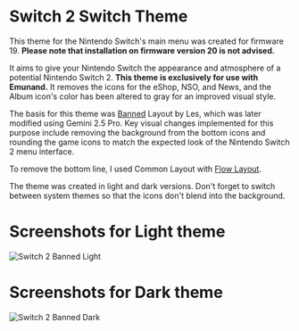 # Switch 2 Switch Theme
This theme for the Nintendo Switch's main menu was created for firmware 19. **Please note that installation on firmware version 20 is not advised.**

It aims to give your Nintendo Switch the appearance and atmosphere of a potential Nintendo Switch 2. **This theme is exclusively for use with Emunand.** It removes the icons for the eShop, NSO, and News, and the Album icon's color has been altered to gray for an improved visual style.

The basis for this theme was [Banned](https://themezer.net/layouts/homemenu/Banned-8) Layout by Les, which was later modified using Gemini 2.5 Pro. Key visual changes implemented for this purpose include removing the background from the bottom icons and rounding the game icons to match the expected look of the Nintendo Switch 2 menu interface. 

To remove the bottom line, I used Common Layout with [Flow Layout](https://themezer.net/layouts/homemenu/Flow-Layout-5).

The theme was created in light and dark versions. Don't forget to switch between system themes so that the icons don't blend into the background.

# Screenshots for Light theme
![Switch 2 Banned Light](https://github.com/user-attachments/assets/a742da61-c86f-42a5-8565-f781a73838f8)

# Screenshots for Dark theme
![Switch 2 Banned Dark](https://github.com/user-attachments/assets/b466f475-1ecc-46ec-af4b-34b61c2d240b)
